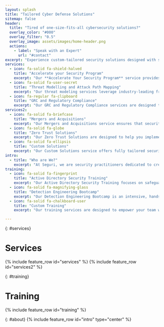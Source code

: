 ```yaml
---
layout: splash
title: "Tailored Cyber Defense Solutions"
sitemap: false
header:
  title: "Tired of one-size-fits-all cybersecurity solutions?"
  overlay_color: "#000"
  overlay_filter: "0.5"
  overlay_image: assets/images/home-header.png
  actions:
    - label: "Speak with an Expert"
      url: "#contact"
excerpt: "Experience custom-tailored security solutions designed with security practitioners in mind."
services:
  - icon: fa-solid fa-shield-halved
    title: "Accelerate your Security Program"
    excerpt: "Our **Accelerate Your Security Program** service provides a comprehensive foundation to establish a robust security posture from the ground up. We begin with an in-depth assessment of your current security landscape, identifying gaps and opportunities for improvemen, leveraging industry best practices and frameworks to create a tailored security strategy that aligns with your business goals and compliance requirements. Whether you're building a new program or enhancing an existing one, our expert guidance ensures your security foundation is solid, scalable, and resilient."
  - icon: fa-solid fa-user-secret
    title: "Threat Modelling and Attack Path Mapping"
    excerpt: "Our threat modeling services leverage industry-leading frameworks to map out potential attack paths, enabling your organization to prioritize security efforts effectively. This proactive, data-driven approach ensures your security investments are targeted where they will have the greatest impact, moving beyond reactive measures to a robust and resilient defense strategy. Additionally, our comprehensive threat models can justify the allocation of security resources and aid in prioritizing them, ensuring that your organization’s defenses are both efficient and effective."
  - icon: fa-regular fa-clipboard
    title: "GRC and Regulatory Compliance"
    excerpt: "Our GRC and Regulatory Compliance services are designed to help you establish, evaluate, and maintain a comprehensive governance, risk, and compliance (GRC) program that meets both customer and regulatory requirements. Whether you're just starting your GRC program, need to assess its effectiveness, or require assistance in meeting specific compliance standards, our expert team is here to guide you every step of the way. We support compliance with key frameworks and standards such as CMMC, ISO 27001, SOC 2, IT SOX, and Cyber Essentials. "
services2:
  - icon: fa-solid fa-briefcase
    title: "Mergers and Acquisitions"
    excerpt: "Our Mergers and Acquisitions service ensures that security is at the forefront of your M&A activities. We provide comprehensive assessments to identify potential risks and vulnerabilities in the target company’s security posture, enabling you to make informed decisions. Our approach includes detailed integration plans to align security practices, ensuring that your expanded organization remains resilient and secure throughout the transition."
  - icon: fa-solid fa-globe
    title: "Zero Trust Solutions"
    excerpt: "Our Zero Trust Solutions are designed to help you implement a security model that eliminates implicit trust and continuously validates every stage of digital interaction. We work with you to design and deploy a Zero Trust architecture that aligns with your organization’s specific needs, ensuring that all users, devices, and applications are securely authenticated and authorized, regardless of their location."
  - icon: fa-solid fa-ellipsis
    title: "Custom Solutions"
    excerpt: "Our Custom Solutions service offers fully tailored security strategies that meet the unique needs of your organization. Whether you're facing specific challenges or looking to implement specialized security measures, we work closely with you to develop and execute solutions that address your most critical security concerns. With no 'one-size-fits-all' approach, our services are as flexible and adaptable as your business requires."
intro:
  - title: "Who are We?"
    excerpt: "At Seguri, we are security practitioners dedicated to creating a services company that truly addresses the concerns and issues we've faced in the field. With a background spanning consulting for some of the world’s largest companies, security for large enterprise mergers and acquisitions, and building security programs from the ground up at startups, we understand the diverse challenges businesses encounter.  <br>  <br> Our mission is to provide actionable and practical assessments and services that meet your unique requirements without any big surprises when the report comes along. We believe in fully customizable, tailored solutions—not a set of unmovable options from a menu. By leveraging our extensive experience and industry knowledge, we ensure that our services are both effective and aligned with your specific needs, delivering security insights that you can act on immediately. At Seguri, we are committed to helping you enhance your security posture with precision and confidence."
training:
  - icon: fa-solid fa-fingerprint
    title: "Active Directory Security Training"
    excerpt: "Our Active Directory Security Training focuses on safeguarding one of your organization’s most critical assets. This program dives deep into best practices, common vulnerabilities, and advanced techniques to secure and harden your Active Directory environment. Participants will learn how to detect and mitigate threats, implement robust access controls, and maintain the integrity of their directory services."
  - icon: fa-solid fa-magnifying-glass
    title: "Detection Engineering Bootcamp"
    excerpt: "Our Detection Engineering Bootcamp is an intensive, hands-on course designed to enhance your team's ability to build, tune, and maintain effective detection mechanisms. Participants will gain expertise in crafting custom detection rules, leveraging advanced analytics, and responding to security incidents with precision. This training is essential for any organization looking to elevate their threat detection capabilities to the next level."
  - icon: fa-solid fa-chalkboard-user
    title: "Custom Training"
    excerpt: "Our training services are designed to empower your team with the knowledge and skills needed to defend against today’s sophisticated cyber threats. We offer comprehensive, hands-on training programs tailored to your organization’s unique needs and security goals. Our training covers a wide range of topics, from foundational security principles to advanced threat detection and response techniques. We focus on providing actionable and practical learning experiences, ensuring that your team can immediately apply what they’ve learned to enhance your security posture."

---
```

{: #services}
# Services 
{% include feature_row id="services" %}
{% include feature_row id="services2" %}

{: #training}
# Training
{% include feature_row id="training" %}


{: #about} 
{% include feature_row id="intro" type="center" %}